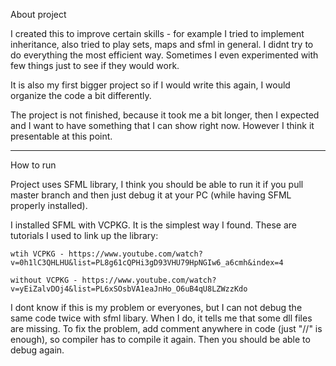 About project

I created this to improve certain skills - for example I tried to implement inheritance, also tried to play sets, maps and sfml in general. I didnt try to do everything the most efficient way. Sometimes I even experimented with few things just to see if they would work. 

It is also my first bigger project so if I would write this again, I would organize the code a bit differently. 

The project is not finished, because it took me a bit longer, then I expected and I want to have something that I can show right now. However I think it presentable at this point.

---------------------------------------------------------------------------

How to run

Project uses SFML library, I think you should be able to run it if you pull master branch and then just debug it at your PC (while having SFML properly installed).

I installed SFML with VCPKG. It is the simplest way I found. 
These are tutorials I used to link up the library:

    wtih VCPKG - https://www.youtube.com/watch?v=0h1lC3QHLHU&list=PL8g61cQPHi3gD93VHU79HpNGIw6_a6cmh&index=4
  
    without VCPKG - https://www.youtube.com/watch?v=yEiZalvDOj4&list=PL6xSOsbVA1eaJnHo_O6uB4qU8LZWzzKdo

I dont know if this is my problem or everyones, but I can not debug the same code twice with sfml libary. When I do, it tells me that some dll files are missing. To fix the problem, add comment anywhere in code (just "//" is enough), so compiler has to compile it again. Then you should be able to debug again.
